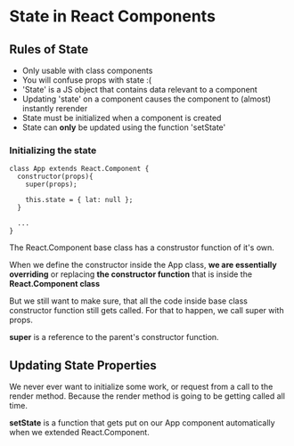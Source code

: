 # State in React Components

## Rules of State
* Only usable with class components
* You will confuse props with state :(
* 'State' is a JS object that contains data relevant to a component
* Updating 'state' on a component causes the component to (almost) instantly rerender
* State must be initialized when a component is created
* State can **only** be updated using the function 'setState'

### Initializing the state
```
class App extends React.Component {
  constructor(props){
    super(props);

    this.state = { lat: null };
  }

  ...
}
```

The React.Component base class has a construstor function of it's own.

When we define the constructor inside the App class, **we are essentially overriding** or replacing **the constructor function** that is inside the **React.Component class**

But we still want to make sure, that all the code inside base class constructor function still gets called. For that to happen, we call super with props.

**super** is a reference to the parent's constructor function.

## Updating State Properties

We never ever want to initialize some work, or request from a call to the render method. Because the render method is going to be getting called all time.

**setState** is a function that gets put on our App component automatically when we extended React.Component.